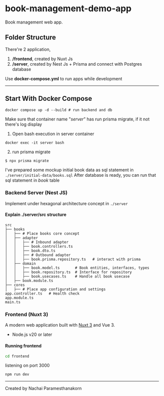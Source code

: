 # book-management-demo-app
Book management web app.



## Folder Structure
There're 2 application, 
1. **/frontend**, created by Nuxt Js
2. **/server**, created by Nest Js + Prisma and connect with Postgres database

Use __docker-compose.yml__ to run apps while development

___


## Start With Docker Compose
```shell
docker compose up -d --build # run backend and db
```
Make sure that container name "_server_" has run prisma migrate, if it not there's log display

1. Open bash execution in server container
```shell
docker exec -it server bash
```
2. run prisma migrate
```shell
$ npx prisma migrate
```

I've prepared some mockup initial book data as sql statement in `./server/initial-data/books.sql`
After database is ready, you can run that sql statement in _book_ table


### Backend Server (Nest JS)
Implement under hexagonal architecture concept in `./server`

#### Explain ./server/src structure
```shell
src
├── books
│   ├── # Place books core concept
│   ├── adapter
│   │   ├── # Inbound adapter
│   │   ├── book.controllers.ts
│   │   ├── book.dto.ts
│   │   ├── # Outbound adapter
│   │   ├── book.prisma.repository.ts   # interact with prisma 
│   ├── domain
│   │   ├── book.model.ts       # Book entities, interfaces, types
│   │   ├── book.repository.ts  # Interface for repository
│   │   ├── book.usecases.ts    # Handle all book usecase
│   ├── book.module.ts      
├── cores
│   ├── # Place app configuration and settings
app.controller.ts   # Health check
app.module.ts      
main.ts             
```


### Frontend (Nuxt 3)

A modern web application built with [Nuxt 3](https://nuxt.com/) and Vue 3.

- Node.js v20 or later
#### Running frontend
```bash
cd frontend
```

listening on port 3000
```bash
npm run dev
```

---
Created by Nachai Paramesthanakorn